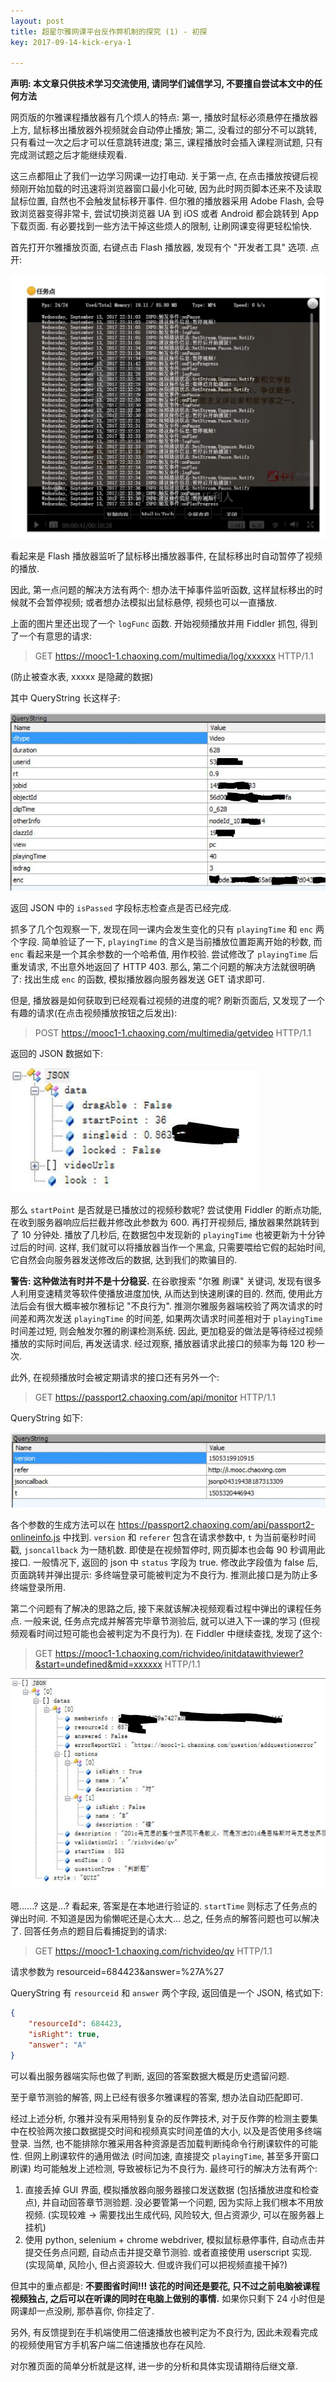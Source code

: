 ```yaml
---
layout: post
title: 超星尔雅网课平台反作弊机制的探究 (1) - 初探
key: 2017-09-14-kick-erya-1

---       
```


**声明: 本文章只供技术学习交流使用, 请同学们诚信学习, 不要擅自尝试本文中的任何方法**

网页版的尔雅课程播放器有几个烦人的特点: 第一, 播放时鼠标必须悬停在播放器上方, 鼠标移出播放器外视频就会自动停止播放; 第二, 没看过的部分不可以跳转, 只有看过一次之后才可以任意跳转进度; 第三, 课程播放时会插入课程测试题, 只有完成测试题之后才能继续观看.

这三点都阻止了我们一边学习网课一边打电动. 关于第一点, 在点击播放按键后视频刚开始加载的时迅速将浏览器窗口最小化可破, 因为此时网页脚本还来不及读取鼠标位置, 自然也不会触发鼠标移开事件. 但尔雅的播放器采用 Adobe Flash, 会导致浏览器变得非常卡, 尝试切换浏览器 UA 到 iOS 或者 Android 都会跳转到 App 下载页面. 有必要找到一些方法干掉这些烦人的限制, 让刷网课变得更轻松愉快.     
<!--more-->
首先打开尔雅播放页面, 右键点击 Flash 播放器, 发现有个 "开发者工具" 选项. 点开:    

![photo_2017-09-13_23-02-22](/content/images/2017/09/photo_2017-09-13_23-02-22.jpg)

看起来是 Flash 播放器监听了鼠标移出播放器事件, 在鼠标移出时自动暂停了视频的播放. 

因此, 第一点问题的解决方法有两个: 想办法干掉事件监听函数, 这样鼠标移出的时候就不会暂停视频; 或者想办法模拟出鼠标悬停, 视频也可以一直播放.

上面的图片里还出现了一个 ```logFunc``` 函数. 开始视频播放并用 Fiddler 抓包, 得到了一个有意思的请求:
> GET https://mooc1-1.chaoxing.com/multimedia/log/xxxxxx HTTP/1.1

(防止被查水表, xxxxx 是隐藏的数据)

其中 QueryString 长这样子:    

![photo_2017-09-13_23-27-35](/content/images/2017/09/photo_2017-09-13_23-27-35.jpg)

返回 JSON 中的 ```isPassed``` 字段标志检查点是否已经完成.   

抓多了几个包观察一下, 发现在同一课内会发生变化的只有 ```playingTime``` 和 ```enc``` 两个字段. 简单验证了一下, ```playingTime``` 的含义是当前播放位置距离开始的秒数, 而 ```enc``` 看起来是一个其余参数的一个哈希值, 用作校验. 尝试修改了 ```playingTime``` 后重发请求, 不出意外地返回了 HTTP 403. 那么, 第二个问题的解决方法就很明确了: 找出生成 ```enc``` 的函数, 模拟播放器向服务器发送 GET 请求即可.    

但是, 播放器是如何获取到已经观看过视频的进度的呢? 刷新页面后, 又发现了一个有趣的请求(在点击视频播放按钮之后发出):

> POST https://mooc1-1.chaoxing.com/multimedia/getvideo HTTP/1.1

返回的 JSON 数据如下:

![photo_2017-09-13_23-37-36](/content/images/2017/09/photo_2017-09-13_23-37-36.jpg)

那么 ```startPoint``` 是否就是已播放过的视频秒数呢? 尝试使用 Fiddler 的断点功能, 在收到服务器响应后拦截并修改此参数为 600. 再打开视频后, 播放器果然跳转到了 10 分钟处. 播放了几秒后, 在数据包中发现新的 ```playingTime``` 也被更新为十分钟过后的时间. 这样, 我们就可以将播放器当作一个黑盒, 只需要喂给它假的起始时间, 它自然会向服务器发送修改后的数据, 达到我们的欺骗目的. 

**警告: 这种做法有时并不是十分稳妥.** 在谷歌搜索 "尔雅 刷课" 关键词, 发现有很多人利用变速精灵等软件使播放进度加快, 从而达到快速刷课的目的. 然而, 使用此方法后会有很大概率被尔雅标记 "不良行为". 推测尔雅服务器端校验了两次请求的时间差和两次发送 ```playingTime``` 的时间差, 如果两次请求时间差相对于 ```playingTime``` 时间差过短, 则会触发尔雅的刷课检测系统. 因此, 更加稳妥的做法是等待经过视频播放的实际时间后, 再发送请求. 经过观察, 播放器请求此接口的频率为每 120 秒一次.

此外, 在视频播放时会被定期请求的接口还有另外一个:

> GET https://passport2.chaoxing.com/api/monitor HTTP/1.1

QueryString 如下:

![photo_2017-09-14_00-37-28](/content/images/2017/09/photo_2017-09-14_00-37-28.jpg)

各个参数的生成方法可以在 https://passport2.chaoxing.com/api/passport2-onlineinfo.js 中找到. ```version``` 和 ```referer``` 包含在请求参数中, ```t``` 为当前毫秒时间戳, ```jsoncallback``` 为一随机数. 即使是在视频暂停时, 网页脚本也会每 90 秒调用此接口. 一般情况下, 返回的 json 中 ```status``` 字段为 true. 修改此字段值为 false 后, 页面跳转并弹出提示: 多终端登录可能被判定为不良行为. 推测此接口是为防止多终端登录所用.

第二个问题有了解决的思路之后, 接下来就该解决视频观看过程中弹出的课程任务点. 一般来说, 任务点完成并解答完毕章节测验后, 就可以进入下一课的学习 (但视频观看时间过短可能也会被判定为不良行为). 在 Fiddler 中继续查找, 发现了这个:

> GET https://mooc1-1.chaoxing.com/richvideo/initdatawithviewer?&start=undefined&mid=xxxxxx HTTP/1.1

![photo_2017-09-14_00-17-06](/content/images/2017/09/photo_2017-09-14_00-17-06.jpg)

嗯......? 这是...? 看起来, 答案是在本地进行验证的. ```startTime``` 则标志了任务点的弹出时间. 不知道是因为偷懒呢还是心太大... 总之, 任务点的解答问题也可以解决了. 回答任务点的题目后看捕捉到的请求:

> GET https://mooc1-1.chaoxing.com/richvideo/qv HTTP/1.1

请求参数为 resourceid=684423&answer=%27A%27 

QueryString 有 ```resourceid``` 和 ```answer``` 两个字段, 返回值是一个 JSON, 格式如下:

```json
{
    "resourceId": 684423,
    "isRight": true,
    "answer": "A"
}
```

可以看出服务器端实际也做了判断, 返回的答案数据大概是历史遗留问题.

至于章节测验的解答, 网上已经有很多尔雅课程的答案, 想办法自动匹配即可.

经过上述分析, 尔雅并没有采用特别复杂的反作弊技术, 对于反作弊的检测主要集中在校验两次接口数据提交时间和视频真实时间差值的大小, 以及是否使用多终端登录. 当然, 也不能排除尔雅采用各种资源是否加载判断纯命令行刷课软件的可能性. 但网上刷课软件的通用做法 (时间加速, 直接提交 ```playingTime```, 甚至多开窗口刷课) 均可能触发上述检测, 导致被标记为不良行为. 最终可行的解决方法有两个:

1. 直接丢掉 GUI 界面, 模拟播放器向服务器接口发送数据 (包括播放进度和检查点), 并自动回答章节测验题. 没必要管第一个问题, 因为实际上我们根本不用放视频. (实现较难 -> 需要找出生成代码, 风险较大, 但占资源少, 可以在服务器上挂机)
2. 使用 python, selenium + chrome webdriver, 模拟鼠标悬停事件, 自动点击并提交任务点问题, 自动点击并提交章节测验. 或者直接使用 userscript 实现. (实现简单, 风险小, 但占资源较大. 但或许我们可以把视频直接干掉?)

但其中的重点都是: **不要图省时间!!! 该花的时间还是要花, 只不过之前电脑被课程视频独占, 之后可以在听课的同时在电脑上做别的事情.** 如果你只剩下 24 小时但是网课却一点没刷, 那恭喜你, 你挂定了.

另外, 有反馈提到在手机端使用二倍速播放也被判定为不良行为, 因此未观看完成的视频使用官方手机客户端二倍速播放也存在风险.

对尔雅页面的简单分析就是这样, 进一步的分析和具体实现请期待后继文章.
